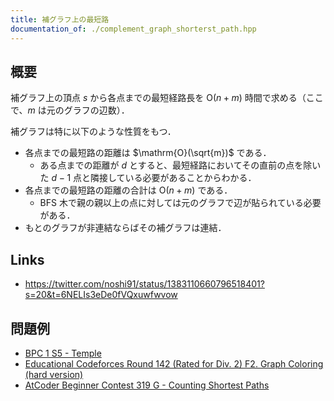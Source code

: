 ```yaml
---
title: 補グラフ上の最短路
documentation_of: ./complement_graph_shorterst_path.hpp
---
```



## 概要
補グラフ上の頂点 $s$ から各点までの最短経路長を $\mathrm{O}(n + m)$ 時間で求める（ここで、$m$ は元のグラフの辺数）．

補グラフは特に以下のような性質をもつ．
- 各点までの最短路の距離は $\mathrm{O}(\sqrt{m})$ である．
  - ある点までの距離が $d$ とすると、最短経路においてその直前の点を除いた $d - 1$ 点と隣接している必要があることからわかる．
- 各点までの最短路の距離の合計は $\mathrm{O}(n + m)$ である．
  - BFS 木で親の親以上の点に対しては元のグラフで辺が貼られている必要がある．
- もとのグラフが非連結ならばその補グラフは連結．

## Links
- https://twitter.com/noshi91/status/1383110660796518401?s=20&t=6NELIs3eDe0fVQxuwfwvow

## 問題例
- [BPC 1 S5 - Temple](https://dmoj.ca/problem/bpc1s5)
- [Educational Codeforces Round 142 (Rated for Div. 2) F2. Graph Coloring (hard version)](https://codeforces.com/contest/1792/problem/F2)
- [AtCoder Beginner Contest 319 G - Counting Shortest Paths](https://atcoder.jp/contests/abc319/tasks/abc319_g)
